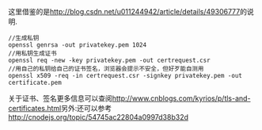 这里借鉴的是<http://blog.csdn.net/u011244942/article/details/49306777>的说明.

```
//生成私钥
openssl genrsa -out privatekey.pem 1024
//用私钥生成证书
openssl req -new -key privatekey.pem -out certrequest.csr
//用自己的私钥给自己的证书签名，浏览器会提示不安全，但好歹能自测用
openssl x509 -req -in certrequest.csr -signkey privatekey.pem -out certificate.pem
```

关于证书、签名更多信息可以查阅<http://www.cnblogs.com/kyrios/p/tls-and-certificates.html>另外:还可以参考<http://cnodejs.org/topic/54745ac22804a0997d38b32d>